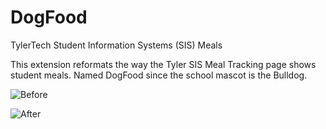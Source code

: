 # DogFood
TylerTech Student Information Systems (SIS) Meals 

This extension reformats the way the Tyler SIS Meal Tracking page shows student meals. Named DogFood since the school mascot is the Bulldog.

![Before](http://i.imgur.com/VVmS52l.png "Before DogFood")

![After](http://i.imgur.com/H2Q6KxA.png "After DogFood")
